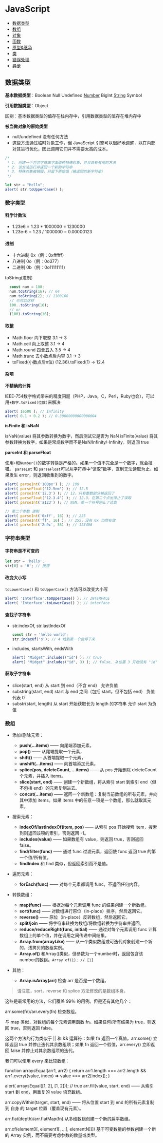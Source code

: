 # JavaScript

- [数据类型](#数据类型)
- [数组](#数组)
- [对象](#对象)
- [函数](#函数)
- [原型&继承](#原型&继承)
- [类](#类)
- [错误处理](#错误处理)
- [异步](#异步)


## 数据类型

**基本数据类型**：Boolean Null Undefined [Number](#数字类型) BigInt [String](#字符串类型) Symbol

**引用数据类型**：Object

区别：基本数据类型的值存在栈内存中，引用数据类型的值存在堆内存中


**被当做对象的原始类型**

- null/undefined 没有任何方法
- 这些方法通过临时对象工作，但 JavaScript 引擎可以很好地调整，以在内部对其进行优化，因此调用它们并不需要太高的成本。


```js
/*
 * 1. 创建一个包含字符串字面值的特殊对象，并且具有有用的方法
 * 2. 该方法运行并返回一个新的字符串
 * 3. 特殊对象被销毁，只留下原始值（被返回的新字符串）
 */

let str = "Hello";
alert( str.toUpperCase() );
```

### 数字类型

#### 科学计数法

- 1.23e6 = 1.23 * 1000000 = 1230000
- 1.23e-6 = 1.23 / 1000000 = 0.00000123

#### 进制

- 十六进制 0x（例：0xffffff）
- 八进制 0o（例：0o377）
- 二进制 0b（例：0o11111111）

toString(进制)
```js
  const num = 100;
  num.toString(16); // 64
  num.toString(2); // 1100100
  // 也可以这样
  100..toString(16);
  // or
  (100).toString(16);
```

#### 取整

- Math.floor 向下取整 3.1 -> 3
- Math.ceil  向上取整 3.1 -> 4
- Math.round 四舍五入 3.5 -> 4
- Math.trunc 去小数点后内容 3.1 -> 3
- toFixed(小数点后n位) (12.36).toFixed(1) -> 12.4

#### 杂项

**不精确的计算**

IEEE-754数字格式带来的精度问题（PHP，Java，C，Perl，Ruby也会），可以用`+数字.toFixed(位数)`来解决

```js
alert( 1e500 ); // Infinity
alert( 0.1 + 0.2 ); // 0.30000000000000004
```

**isFinite 和 isNaN**

isNaN(value) 将其参数转换为数字，然后测试它是否为 NaN
isFinite(value) 将其参数转换为数字，如果是常规数字而不是NaN/Infinity/-Infinity，则返回 true

**parseInt 和 parseFloat**

使用`+`和`Number()`的数字转换是严格的。如果一个值不完全是一个数字，就会报错。
`parseInt` 和 `parseFloat`可以从字符串中“读取”数字，直到无法读取为止。如果发生 error，则返回收集到的数字。

```js
alert( parseInt('100px') ); // 100
alert( parseFloat('12.5em') ); // 12.5
alert( parseInt('12.3') ); // 12，只有整数部分被返回了
alert( parseFloat('12.3.4') ); // 12.3，在第二个点出停止了读取
alert( parseInt('a123') ); // NaN，第一个符号停止了读取

// 第二个参数 进制
alert( parseInt('0xff', 16) ); // 255
alert( parseInt('ff', 16) ); // 255，没有 0x 仍然有效
alert( parseInt('2n9c', 36) ); // 123456
```

### 字符串类型

#### 字符串是不可变的

```js
let str = 'hello';
str[0] = 'H'; // 报错
```

#### 改变大小写

`toLowerCase()` 和 `toUpperCase()` 方法可以改变大小写

```js
alert( 'Interface'.toUpperCase() ); // INTERFACE
alert( 'Interface'.toLowerCase() ); // interface
```

#### 查找子字符串

- str.indexOf, str.lastIndexOf

  ```js
  const str = 'hello world';
  str.indexOf('o'); // 4 找到第一个会停下来
  ```

- includes, startsWith, endsWith

  ```js
  alert( "Midget".includes("id") ); // true
  alert( "Midget".includes("id", 3) ); // false, 从位置 3 开始没有 "id"
  ```

#### 获取子字符串

- slice(start, end)	从 start 到 end（不含 end）	允许负值
- substring(start, end)	start 与 end 之间（包括 start，但不包括 end）	负值代表 0
- substr(start, length)	从 start 开始获取长为 length 的字符串	允许 start 为负值

### 数组

- 添加/删除元素：

  - **push(...items)** —— 向尾端添加元素，
  - **pop()** —— 从尾端提取一个元素，
  - **shift()** —— 从首端提取一个元素，
  - **unshift(...items)** —— 向首端添加元素，
  - **splice(pos, deleteCount, ...items)** —— 从 pos 开始删除 deleteCount 个元素，并插入 items。
  - **slice(start, end)** —— 创建一个新数组，将从索引 start 到索引 end（但不包括 end）的元素复制进去。
  - **concat(...items)** —— 返回一个新数组：复制当前数组的所有元素，并向其中添加 items。如果 items 中的任意一项是一个数组，那么就取其元素。

- 搜索元素：
  - **indexOf/lastIndexOf(item, pos)** —— 从索引 pos 开始搜索 item，搜索到则返回该项的索引，否则返回 -1。
  - **includes(value)** —— 如果数组有 value，则返回 true，否则返回 false。
  - **find/filter(func)** —— 通过 func 过滤元素，返回使 func 返回 true 的第一个值/所有值。
  - **findIndex** 和 find 类似，但返回索引而不是值。
- 遍历元素：
  - **forEach(func)** —— 对每个元素都调用 func，不返回任何内容。
- 转换数组：
  - **map(func)** —— 根据对每个元素调用 func 的结果创建一个新数组。
  - **sort(func)** —— 对数组进行原位（in-place）排序，然后返回它。
  - **reverse()** —— 原位（in-place）反转数组，然后返回它。
  - **split/join** —— 将字符串转换为数组/将数组转换为字符串并返回。
  - **reduce/reduceRight(func, initial)** —— 通过对每个元素调用 func 计算数组上的单个值，并在调用之间传递中间结果。
  - **Array.from(arrayLike)** —— 从一个类似数组或可迭代对象创建一个新的，浅拷贝的数组实例。
  - **Array.of()** 和Array()类似，但参数为一个number时，返回包含该number的数组。`Array.of(1); // [1]`
- 其他：
  - **Array.isArray(arr)** 检查 arr 是否是一个数组。
> 请注意，sort，reverse 和 splice 方法修改的是数组本身。

这些是最常用的方法，它们覆盖 99％ 的用例。但是还有其他几个：

arr.some(fn)/arr.every(fn) 检查数组。

与 map 类似，对数组的每个元素调用函数 fn。如果任何/所有结果为 true，则返回 true，否则返回 false。

这两个方法的行为类似于 || 和 && 运算符：如果 fn 返回一个真值，arr.some() 立即返回 true 并停止迭代其余数组项；如果 fn 返回一个假值，arr.every() 立即返回 false 并停止对其余数组项的迭代。

我们可以使用 every 来比较数组：

function arraysEqual(arr1, arr2) {
  return arr1.length === arr2.length && arr1.every((value, index) => value === arr2[index]);
}

alert( arraysEqual([1, 2], [1, 2])); // true
arr.fill(value, start, end) —— 从索引 start 到 end，用重复的 value 填充数组。

arr.copyWithin(target, start, end) —— 将从位置 start 到 end 的所有元素复制到 自身 的 target 位置（覆盖现有元素）。

arr.flat(depth)/arr.flatMap(fn) 从多维数组创建一个新的扁平数组。

arr.of(element0[, element1[, …[, elementN]]]) 基于可变数量的参数创建一个新的 Array 实例，而不需要考虑参数的数量或类型。
